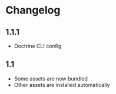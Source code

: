 Changelog
=========

1.1.1
-----
* Doctrine CLI config

1.1
---
* Some assets are now bundled
* Other assets are installed automatically
